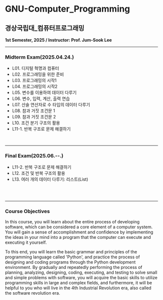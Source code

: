 # GNU-Computer_Programming
## 경상국립대_컴퓨터프로그래밍
**1st Semester, 2025 / Instructor: Prof. Jum-Sook Lee**

---
### Midterm Exam(2025.04.24.)
- L01. 디지털 혁명과 컴퓨터
- L02. 프로그래밍을 위한 준비
- L03. 프로그래밍의 시작1
- L04. 프로그래밍의 시작2
- L05. 변수를 이용하여 데이터 다루기
- L06. 변수, 입력, 계산, 출력 연습
- L07. 산술 연산자로 수 타입의 데이터 다루기
- L08. 참과 거짓 조건문 1
- L09. 참과 거짓 조건문 2
- L10. 조건 분기 구조의 활용
- L11-1. 반복 구조로 문제 해결하기

<br>

---
### Final Exam(2025.06.--.)
- L11-2. 반복 구조로 문제 해결하기
- L12. 조건 및 반복 구조의 활용
- L13. 여러 개의 데이터 다루기: 리스트(List)

<br>
<br>

---
### Course Objectives
In this course, you will learn about the entire process of developing software, which can be considered a core element of a computer system. You will gain a sense of accomplishment and confidence by implementing the ideas in your mind into a program that the computer can execute and executing it yourself.

To this end, you will learn the basic grammar and principles of the programming language called 'Python', and practice the process of designing and coding programs through the Python development environment. By gradually and repeatedly performing the process of planning, analyzing, designing, coding, executing, and testing to solve small and simple problems with software, you will acquire the basic skills to utilize programming skills in large and complex fields, and furthermore, it will be helpful to you who will live in the 4th Industrial Revolution era, also called the software revolution era.
